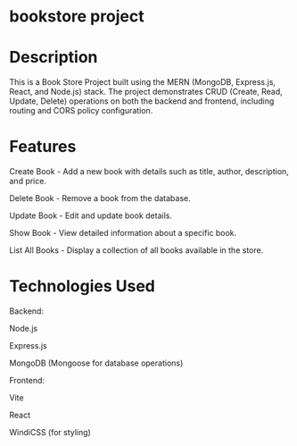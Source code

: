 # bookstore project
# Description

This is a Book Store Project built using the MERN (MongoDB, Express.js, React, and Node.js) stack. The project demonstrates CRUD (Create, Read, Update, Delete) operations on both the backend and frontend, including routing and CORS policy configuration.

# Features

Create Book - Add a new book with details such as title, author, description, and price.

Delete Book - Remove a book from the database.

Update Book - Edit and update book details.

Show Book - View detailed information about a specific book.

List All Books - Display a collection of all books available in the store.

# Technologies Used

Backend:

Node.js

Express.js

MongoDB (Mongoose for database operations)

Frontend:

Vite

React

WindiCSS (for styling)




